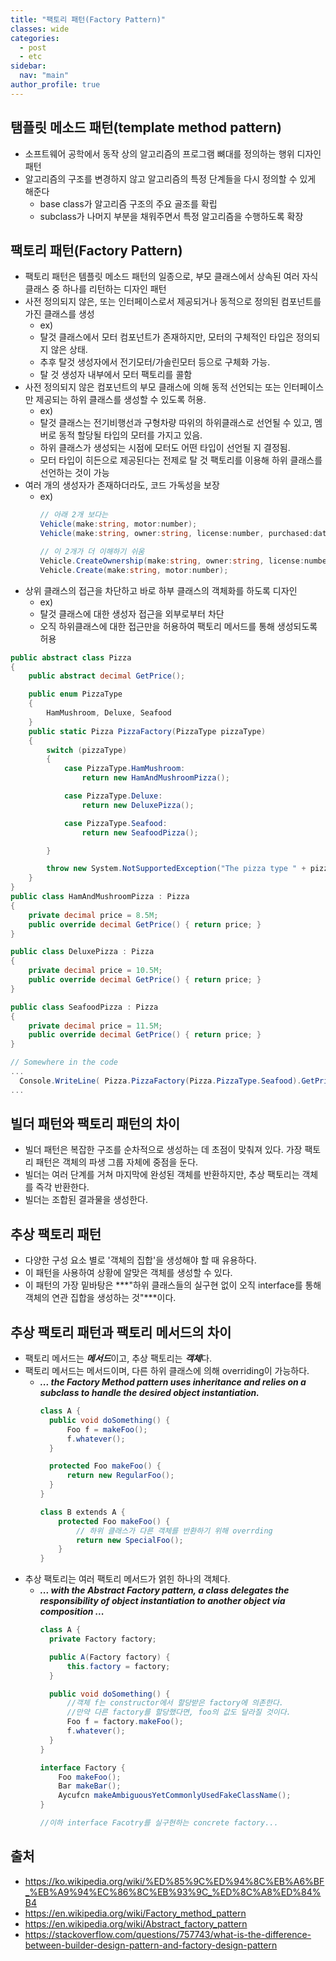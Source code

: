 ```yaml
---
title: "팩토리 패턴(Factory Pattern)"
classes: wide
categories: 
  - post
  - etc
sidebar:
  nav: "main"
author_profile: true
---
```

## 탬플릿 메소드 패턴(template method pattern)
* 소프트웨어 공학에서 동작 상의 알고리즘의 프로그램 뼈대를 정의하는 행위 디자인 패턴
* 알고리즘의 구조를 변경하지 않고 알고리즘의 특정 단계들을 다시 정의할 수 있게 해준다
  * base class가 알고리즘 구조의 주요 골조를 확립
  * subclass가 나머지 부분을 채워주면서 특정 알고리즘을 수행하도록 확장

## 팩토리 패턴(Factory Pattern)
* 팩토리 패턴은 템플릿 메소드 패턴의 일종으로, 부모 클래스에서 상속된 여러 자식 클래스 중 하나를 리턴하는 디자인 패턴
* 사전 정의되지 않은, 또는 인터페이스로서 제공되거나 동적으로 정의된 컴포넌트를 가진 클래스를 생성 
    - ex) 
    - 탈것 클래스에서 모터 컴포넌트가 존재하지만, 모터의 구체적인 타입은 정의되지 않은 상태. 
    - 추후 탈것 생성자에서 전기모터/가솔린모터 등으로 구체화 가능.
    - 탈 것 생성자 내부에서 모터 팩토리를 콜함
* 사전 정의되지 않은 컴포넌트의 부모 클래스에 의해 동적 선언되는 또는 인터페이스만 제공되는 하위 클래스를 생성할 수 있도록 허용.  
    - ex) 
    - 탈것 클래스는 전기비행선과 구형차량 따위의 하위클래스로 선언될 수 있고, 멤버로 동적 할당될 타입의 모터를 가지고 있음. 
    - 하위 클래스가 생성되는 시점에 모터도 어떤 타입이 선언될 지 결정됨.
    - 모터 타입이 히든으로 제공된다는 전제로 탈 것 팩토리를 이용해 하위 클래스를 선언하는 것이 가능
* 여러 개의 생성자가 존재하더라도, 코드 가독성을 보장
    - ex)  
      ```csharp
      // 아래 2개 보다는
      Vehicle(make:string, motor:number);
      Vehicle(make:string, owner:string, license:number, purchased:date);

      // 이 2개가 더 이해하기 쉬움
      Vehicle.CreateOwnership(make:string, owner:string, license:number, purchased: date);
      Vehicle.Create(make:string, motor:number);
      ```
* 상위 클래스의 접근을 차단하고 바로 하부 클래스의 객체화를 하도록 디자인 
    - ex) 
    - 탈것 클래스에 대한 생성자 접근을 외부로부터 차단
    - 오직 하위클래스에 대한 접근만을 허용하여 팩토리 메서드를 통해 생성되도록 허용
  
```csharp
public abstract class Pizza
{
    public abstract decimal GetPrice();

    public enum PizzaType
    {
        HamMushroom, Deluxe, Seafood
    }
    public static Pizza PizzaFactory(PizzaType pizzaType)
    {
        switch (pizzaType)
        {
            case PizzaType.HamMushroom:
                return new HamAndMushroomPizza();

            case PizzaType.Deluxe:
                return new DeluxePizza();

            case PizzaType.Seafood:
                return new SeafoodPizza();

        }

        throw new System.NotSupportedException("The pizza type " + pizzaType.ToString() + " is not recognized.");
    }
}
public class HamAndMushroomPizza : Pizza
{
    private decimal price = 8.5M;
    public override decimal GetPrice() { return price; }
}

public class DeluxePizza : Pizza
{
    private decimal price = 10.5M;
    public override decimal GetPrice() { return price; }
}

public class SeafoodPizza : Pizza
{
    private decimal price = 11.5M;
    public override decimal GetPrice() { return price; }
}

// Somewhere in the code
...
  Console.WriteLine( Pizza.PizzaFactory(Pizza.PizzaType.Seafood).GetPrice().ToString("C2") ); // $11.50
...
```

## 빌더 패턴와 팩토리 패턴의 차이
* 빌더 패턴은 복잡한 구조를 순차적으로 생성하는 데 초점이 맞춰져 있다. 가장 팩토리 패턴은 객체의 파생 그룹 자체에 중점을 둔다.
* 빌더는 여러 단계를 거쳐 마지막에 완성된 객체를 반환하지만, 추상 팩토리는 객체를 즉각 반환한다.
* 빌더는 조합된 결과물을 생성한다.

## 추상 팩토리 패턴
* 다양한 구성 요소 별로 '객체의 집합'을 생성해야 할 때 유용하다. 
* 이 패턴을 사용하여 상황에 알맞은 객체를 생성할 수 있다.
* 이 패턴의 가장 밑바탕은 ***"하위 클래스들의 실구현 없이 오직 interface를 통해 객체의 연관 집합을 생성하는 것"***이다.

## 추상 팩토리 패턴과 팩토리 메서드의 차이
* 팩토리 메서드는 ***메서드***이고, 추상 팩토리는 ***객체***다.
* 팩토리 메서드는 메서드이며, 다른 하위 클래스에 의해 overriding이 가능하다.
  - ***... the Factory Method pattern uses inheritance and relies on a subclass to handle the desired object instantiation.***  
    ```csharp
    class A {
      public void doSomething() {
          Foo f = makeFoo();
          f.whatever();   
      }

      protected Foo makeFoo() {
          return new RegularFoo();
      }
    }

    class B extends A {
        protected Foo makeFoo() {
            // 하위 클래스가 다른 객체를 반환하기 위해 overrding
            return new SpecialFoo();
        }
    }
    ```
* 추상 팩토리는 여러 팩토리 메서드가 얽힌 하나의 객체다.
  - ***... with the Abstract Factory pattern, a class delegates the responsibility of object instantiation to another object via composition ...***  
    ```csharp
    class A {
      private Factory factory;

      public A(Factory factory) {
          this.factory = factory;
      }

      public void doSomething() {
          //객체 f는 constructor에서 할당받은 factory에 의존한다.
          //만약 다른 factory를 할당했다면, foo의 값도 달라질 것이다.
          Foo f = factory.makeFoo();
          f.whatever();
      }
    }

    interface Factory {
        Foo makeFoo();
        Bar makeBar();
        Aycufcn makeAmbiguousYetCommonlyUsedFakeClassName();
    }

    //이하 interface Facotry를 실구현하는 concrete factory...
    ```

## 출처
* <https://ko.wikipedia.org/wiki/%ED%85%9C%ED%94%8C%EB%A6%BF_%EB%A9%94%EC%86%8C%EB%93%9C_%ED%8C%A8%ED%84%B4>
* <https://en.wikipedia.org/wiki/Factory_method_pattern>
* <https://en.wikipedia.org/wiki/Abstract_factory_pattern>
* <https://stackoverflow.com/questions/757743/what-is-the-difference-between-builder-design-pattern-and-factory-design-pattern>
